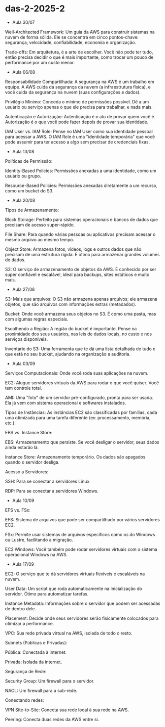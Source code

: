 # das-2-2025-2


- Aula 30/07

Well-Architected Framework: Um guia da AWS para construir sistemas na nuvem de forma sólida. Ele se concentra em cinco pontos-chave: segurança, velocidade, confiabilidade, economia e organização.

Trade-offs: Em arquitetura, é a arte de escolher. Você não pode ter tudo, então precisa decidir o que é mais importante, como trocar um pouco de performance por um custo menor.


- Aula 06/08

Responsabilidade Compartilhada: A segurança na AWS é um trabalho em equipe. A AWS cuida da segurança da nuvem (a infraestrutura física), e você cuida da segurança na nuvem (suas configurações e dados).

Privilégio Mínimo: Conceda o mínimo de permissões possível. Dê a um usuário ou serviço apenas o que ele precisa para trabalhar, e nada mais.

Autenticação e Autorização: Autenticação é o ato de provar quem você é. Autorização é o que você pode fazer depois de provar sua identidade.

IAM User vs. IAM Role: Pense no IAM User como sua identidade pessoal para acessar a AWS. O IAM Role é uma "identidade temporária" que você pode assumir para ter acesso a algo sem precisar de credenciais fixas.


- Aula 13/08

Políticas de Permissão:

Identity-Based Policies: Permissões anexadas a uma identidade, como um usuário ou grupo.

Resource-Based Policies: Permissões anexadas diretamente a um recurso, como um bucket do S3.


- Aula 20/08

Tipos de Armazenamento:

Block Storage: Perfeito para sistemas operacionais e bancos de dados que precisam de acesso super-rápido.

File Share: Para quando várias pessoas ou aplicativos precisam acessar o mesmo arquivo ao mesmo tempo.

Object Store: Armazena fotos, vídeos, logs e outros dados que não precisam de uma estrutura rígida. É ótimo para armazenar grandes volumes de dados.

S3: O serviço de armazenamento de objetos da AWS. É conhecido por ser super confiável e escalável, ideal para backups, sites estáticos e muito mais.


- Aula 27/08

S3: Mais que arquivos: O S3 não armazena apenas arquivos; ele armazena objetos, que são arquivos com informações extras (metadados).

Bucket: Onde você armazena seus objetos no S3. É como uma pasta, mas com algumas regras especiais.

Escolhendo a Região: A região do bucket é importante. Pense na proximidade dos seus usuários, nas leis de dados locais, no custo e nos serviços disponíveis.

Inventário do S3: Uma ferramenta que te dá uma lista detalhada de tudo o que está no seu bucket, ajudando na organização e auditoria.


- Aula 03/09

Serviços Computacionais: Onde você roda suas aplicações na nuvem.

EC2: Alugue servidores virtuais da AWS para rodar o que você quiser. Você tem controle total.

AMI: Uma "foto" de um servidor pré-configurado, pronta para ser usada. Ela já vem com sistema operacional e softwares instalados.

Tipos de Instâncias: As instâncias EC2 são classificadas por famílias, cada uma otimizada para uma tarefa diferente (ex: processamento, memória, etc.).

EBS vs. Instance Store:

EBS: Armazenamento que persiste. Se você desligar o servidor, seus dados ainda estarão lá.

Instance Store: Armazenamento temporário. Os dados são apagados quando o servidor desliga.

Acesso a Servidores:

SSH: Para se conectar a servidores Linux.

RDP: Para se conectar a servidores Windows.


- Aula 10/09

EFS vs. FSx:

EFS: Sistema de arquivos que pode ser compartilhado por vários servidores EC2.

FSx: Permite usar sistemas de arquivos específicos como os do Windows ou Lustre, facilitando a migração.

EC2 Windows: Você também pode rodar servidores virtuais com o sistema operacional Windows na AWS.


- Aula 17/09

EC2: O serviço que te dá servidores virtuais flexíveis e escaláveis na nuvem.

User Data: Um script que roda automaticamente na inicialização do servidor. Ótimo para automatizar tarefas.

Instance Metadata: Informações sobre o servidor que podem ser acessadas de dentro dele.

Placement: Decide onde seus servidores serão fisicamente colocados para otimizar a performance.

VPC: Sua rede privada virtual na AWS, isolada de todo o resto.

Subnets (Públicas e Privadas):

Pública: Conectada à internet.

Privada: Isolada da internet.

Segurança de Rede:

Security Group: Um firewall para o servidor.

NACL: Um firewall para a sub-rede.

Conectando redes:

VPN Site-to-Site: Conecta sua rede local à sua rede na AWS.

Peering: Conecta duas redes da AWS entre si.
